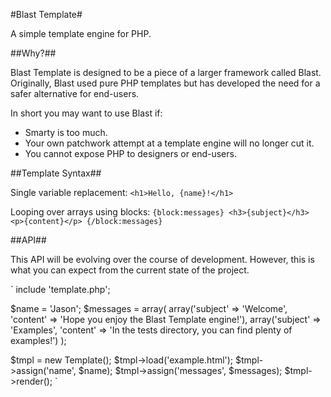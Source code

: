 #Blast Template#

A simple template engine for PHP.

##Why?##

Blast Template is designed to be a piece of a larger framework called Blast. Originally, Blast used pure PHP templates but has developed the need for a safer alternative for end-users.

In short you may want to use Blast if:
+ Smarty is too much.
+ Your own patchwork attempt at a template engine will no longer cut it.
+ You cannot expose PHP to designers or end-users.

##Template Syntax##

Single variable replacement:
`<h1>Hello, {name}!</h1>`

Looping over arrays using blocks:
`
{block:messages}
	<h3>{subject}</h3>
	<p>{content}</p>
{/block:messages}
`

##API##

This API will be evolving over the course of development. However, this is what you can expect from the current state of the project.

`
include 'template.php';

$name = 'Jason';
$messages = array(
	array('subject' => 'Welcome', 'content' => 'Hope you enjoy the Blast Template engine!'),
	array('subject' => 'Examples', 'content' => 'In the tests directory, you can find plenty of examples!')
);

$tmpl = new Template();
$tmpl->load('example.html');
$tmpl->assign('name', $name);
$tmpl->assign('messages', $messages);
$tmpl->render();
`
